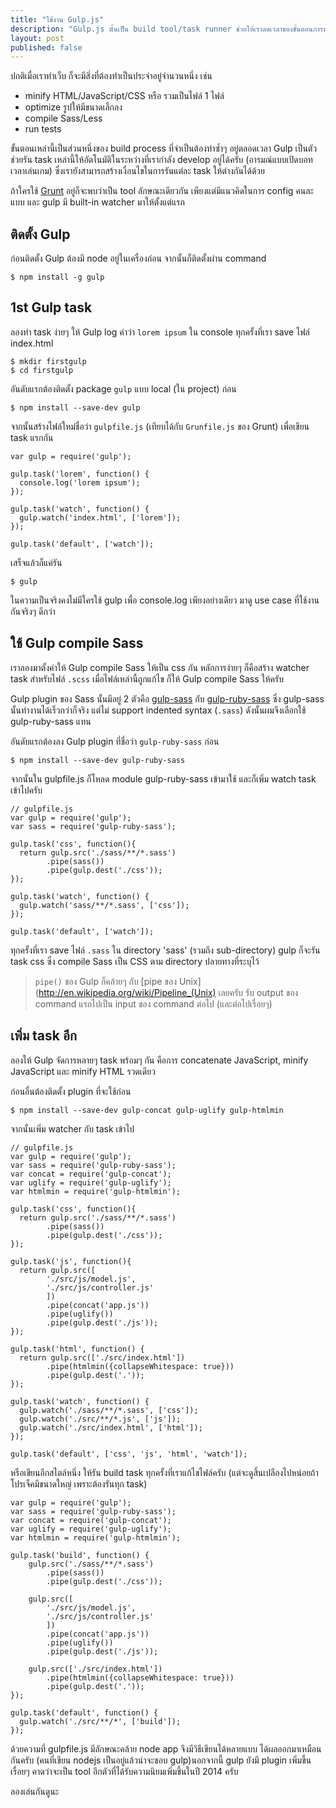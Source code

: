 ```yaml
---
title: "ใช้งาน Gulp.js"
description: "Gulp.js นั้นเป็น build tool/task runner ช่วยให้เราลดเวลาของขั้นตอนการทำงานซ้ำๆ ใน build process ไปได้เยอะ เป็น tool ลักษณะเดียวกับ Grunt แต่ config คนละแบบครับ"
layout: post
published: false
---
```


ปกติเมื่อเราทำเว็บ ก็จะมีสิ่งที่ต้องทำเป็นประจำอยู่จำนวนหนึ่ง เช่น

- minify HTML/JavaScript/CSS หรือ รวมเป็นไฟล์ 1 ไฟล์
- optimize รูปให้มีขนาดเล็กลง
- compile Sass/Less
- run tests

ขั้นตอนเหล่านี้เป็นส่วนหนึ่งของ build process ที่จำเป็นต้องทำซ้ำๆ อยู่ตลอดเวลา Gulp เป็นตัวช่วยรัน task เหล่านี้ให้อัตโนมัติในระหว่างที่เรากำลัง develop อยู่ได้ครับ (อารมณ์แบบเปิดบอทเวลาเล่นเกม) ซึ่งเรายังสามารถสร้างเงื่อนไขในการรันแต่ละ task ให้ต่างกันได้ด้วย

ถ้าใครใช้ [Grunt](http://gruntjs.com/) อยู่ก็จะพบว่าเป็น tool ลักษณะเดียวกัน เพียงแต่มีแนวคิดในการ config คนละแบบ และ gulp มี built-in watcher มาให้ตั้งแต่แรก

## ติดตั้ง Gulp

ก่อนติดตั้ง Gulp ต้องมี node อยู่ในเครื่องก่อน จากนั้นก็ติดตั้งผ่าน command

<pre class="language-bash"><code>$ npm install -g gulp</code></pre>

## 1st Gulp task

ลองทำ task ง่ายๆ ให้ Gulp log คำว่า `lorem ipsum` ใน console ทุกครั้งที่เรา save ไฟล์ index.html

<pre class="language-bash"><code>$ mkdir firstgulp
$ cd firstgulp</code></pre>

อันดับแรกต้องติดตั้ง package `gulp` แบบ local (ใน project) ก่อน

<pre class="language-bash"><code>$ npm install --save-dev gulp</code></pre>

จากนั้นสร้างไฟล์ใหม่ชื่อว่า `gulpfile.js` (เทียบได้กับ `Grunfile.js` ของ Grunt) เพื่อเขียน task แรกกัน

<pre class="language-javascript"><code>var gulp = require('gulp');

gulp.task('lorem', function() {
  console.log('lorem ipsum');
});

gulp.task('watch', function() {
  gulp.watch('index.html', ['lorem']);
});

gulp.task('default', ['watch']);</code></pre>

เสร็จแล้วก็แค่รัน

<pre class="language-bash"><code>$ gulp</code></pre>

ในความเป็นจริงคงไม่มีใครใช้ gulp เพื่อ console.log  เพียงอย่างเดียว มาดู use case ที่ใช้งานกันจริงๆ ดีกว่า

## ใช้ Gulp compile Sass

เราลองมาตั้งค่าให้ Gulp compile Sass ให้เป็น css กัน หลักการง่ายๆ ก็คือสร้าง watcher task สำหรับไฟล์ `.scss` เมื่อไฟล์เหล่านี้ถูกแก้ไข ก็ให้ Gulp compile Sass ให้ครับ

Gulp plugin ของ Sass นั้นมีอยู่ 2 ตัวคือ [gulp-sass](https://github.com/dlmanning/gulp-sass) กับ [gulp-ruby-sass](https://github.com/sindresorhus/gulp-ruby-sass) ซึ่ง gulp-sass นั้นทำงานได้เร็วกว่าก็จริง แต่ไม่ support indented syntax (`.sass`) ดังนั้นผมจึงเลือกใช้ gulp-ruby-sass แทน

อันดับแรกต้องลง Gulp plugin ที่ชื่อว่า `gulp-ruby-sass` ก่อน

<pre class="language-bash"><code>$ npm install --save-dev gulp-ruby-sass</code></pre>

จากนั้นใน gulpfile.js ก็โหลด module gulp-ruby-sass เข้ามาใช้ และก็เพิ่ม watch task เข้าไปครับ

<pre class="language-javascript"><code>// gulpfile.js
var gulp = require('gulp');
var sass = require('gulp-ruby-sass');

gulp.task('css', function(){
  return gulp.src('./sass/**/*.sass')
        .pipe(sass())
        .pipe(gulp.dest('./css'));
});

gulp.task('watch', function() {
  gulp.watch('sass/**/*.sass', ['css']);
});

gulp.task('default', ['watch']);</code></pre>

ทุกครั้งที่เรา save ไฟล์ `.sass` ใน directory 'sass' (รวมถึง sub-directory) gulp ก็จะรัน task css ซึ่ง compile Sass เป็น CSS ตาม directory ปลายทางที่ระบุไว้

> `pipe()` ของ Gulp ก็คล้ายๆ กับ [pipe ของ Unix](http://en.wikipedia.org/wiki/Pipeline_(Unix) เลยครับ รับ output ของ command แรกไปเป็น input ของ command ต่อไป (และต่อไปเรื่อยๆ)

## เพิ่ม task อีก

ลองให้ Gulp จัดการหลายๆ task พร้อมๆ กัน คือการ concatenate JavaScript, minify JavaScript และ minify HTML รวดเดียว

ก่อนอื่นต้องติดตั้ง plugin ที่จะใช้ก่อน

<pre class="language-bash"><code>$ npm install --save-dev gulp-concat gulp-uglify gulp-htmlmin</code></pre>

จากนั้นเพิ่ม watcher กับ task เข้าไป

<pre class="language-javascript"><code>// gulpfile.js
var gulp = require('gulp');
var sass = require('gulp-ruby-sass');
var concat = require('gulp-concat');
var uglify = require('gulp-uglify');
var htmlmin = require('gulp-htmlmin');

gulp.task('css', function(){
  return gulp.src('./sass/**/*.sass')
        .pipe(sass())
        .pipe(gulp.dest('./css'));
});

gulp.task('js', function(){
  return gulp.src([
        './src/js/model.js',
        './src/js/controller.js'
        ])
        .pipe(concat('app.js'))
        .pipe(uglify())
        .pipe(gulp.dest('./js'));
});

gulp.task('html', function() {
  return gulp.src(['./src/index.html'])
        .pipe(htmlmin({collapseWhitespace: true}))
        .pipe(gulp.dest('.'));
});

gulp.task('watch', function() {
  gulp.watch('./sass/**/*.sass', ['css']);
  gulp.watch('./src/**/*.js', ['js']);
  gulp.watch('./src/index.html', ['html']);
});

gulp.task('default', ['css', 'js', 'html', 'watch']);</code></pre>

หรือเขียนอีกสไตล์หนึ่ง ให้รัน build task ทุกครั้งที่เราแก้ไขไฟล์ครับ (แต่จะดูสิ้นเปลืองไปหน่อยถ้าโปรเจ็คมีขนาดใหญ่ เพราะต้องรันทุก task)

<pre class="language-javascript"><code>var gulp = require('gulp');
var sass = require('gulp-ruby-sass');
var concat = require('gulp-concat');
var uglify = require('gulp-uglify');
var htmlmin = require('gulp-htmlmin');

gulp.task('build', function() {
    gulp.src('./sass/**/*.sass')
        .pipe(sass())
        .pipe(gulp.dest('./css'));

    gulp.src([
        './src/js/model.js',
        './src/js/controller.js'
        ])
        .pipe(concat('app.js'))
        .pipe(uglify())
        .pipe(gulp.dest('./js'));

    gulp.src(['./src/index.html'])
        .pipe(htmlmin({collapseWhitespace: true}))
        .pipe(gulp.dest('.'));
});

gulp.task('default', function() {
  gulp.watch('./src/**/*', ['build']);
});</code></pre>

ด้วยความที่ gulpfile.js มีลักษณะคล้าย node app จึงมีวิธีเขียนได้หลายแบบ ได้ผลออกมาเหมือนกันครับ (คนที่เขียน nodejs เป็นอยู่แล้วน่าจะชอบ gulp)นอกจากนี้ gulp ยังมี plugin เพิ่มขึ้นเรื่อยๆ คาดว่าจะเป็น tool อีกตัวที่ได้รับความนิยมเพิ่มขึ้นในปี 2014 ครับ

ลองเล่นกันดูนะ

